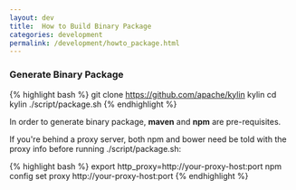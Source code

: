 ```yaml
---
layout: dev
title:  How to Build Binary Package
categories: development
permalink: /development/howto_package.html
---
```


### Generate Binary Package
{% highlight bash %}
git clone https://github.com/apache/kylin kylin
cd kylin
./script/package.sh
{% endhighlight %}

In order to generate binary package, **maven** and **npm** are pre-requisites.

If you're behind a proxy server, both npm and bower need be told with the proxy info before running ./script/package.sh:

{% highlight bash %}
export http_proxy=http://your-proxy-host:port
npm config set proxy http://your-proxy-host:port
{% endhighlight %}